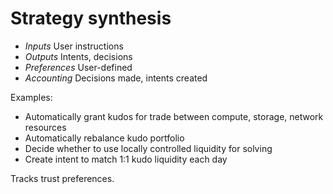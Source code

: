 # Strategy synthesis

- *Inputs*
    User instructions
- *Outputs*
    Intents, decisions
- *Preferences*
    User-defined
- *Accounting*
    Decisions made, intents created

Examples:
- Automatically grant kudos for trade between compute, storage, network resources
- Automatically rebalance kudo portfolio 
- Decide whether to use locally controlled liquidity for solving
- Create intent to match 1:1 kudo liquidity each day

Tracks trust preferences.